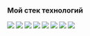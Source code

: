 ### Мой стек технологий

<img src="https://img.shields.io/badge/-JavaScript-yellow?style=for-the-badge&logo=JavaScript&logoColor=black"/> <img src="https://img.shields.io/badge/-TypeScript-blue?style=for-the-badge&logo=typescript&logoColor=black"/> <img src="https://img.shields.io/badge/-React-blue?style=for-the-badge&logo=react&logoColor=black"/> <img src="https://img.shields.io/badge/-ReactNative-blue?style=for-the-badge&logo=react&logoColor=black"/> <img src="https://img.shields.io/badge/-Redux-blueviolet?style=for-the-badge&logo=redux&logoColor=black"/> <img src="https://img.shields.io/badge/-HTML5-orange?style=for-the-badge&logo=HTML5&logoColor=black"/> <img src="https://img.shields.io/badge/-CSS3-blue?style=for-the-badge&logo=CSS3&logoColor=black"/>
<img src="https://img.shields.io/badge/-Sass-red?style=for-the-badge&logo=Sass&logoColor=black"/>

